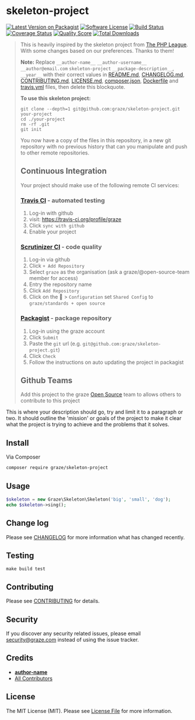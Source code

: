 # skeleton-project

[![Latest Version on Packagist](https://img.shields.io/packagist/v/graze/skeleton-project.svg?style=flat-square)](https://packagist.org/packages/graze/skeleton-project)
[![Software License](https://img.shields.io/badge/license-MIT-brightgreen.svg?style=flat-square)](LICENSE.md)
[![Build Status](https://img.shields.io/travis/graze/skeleton-project/master.svg?style=flat-square)](https://travis-ci.org/graze/skeleton-project)
[![Coverage Status](https://img.shields.io/scrutinizer/coverage/g/graze/skeleton-project.svg?style=flat-square)](https://scrutinizer-ci.com/g/graze/skeleton-project/code-structure)
[![Quality Score](https://img.shields.io/scrutinizer/g/graze/skeleton-project.svg?style=flat-square)](https://scrutinizer-ci.com/g/graze/skeleton-project)
[![Total Downloads](https://img.shields.io/packagist/dt/graze/skeleton-project.svg?style=flat-square)](https://packagist.org/packages/graze/skeleton-project)

>This is heavily inspired by the skeleton project from [The PHP League](https://github.com/thephpleague/skeleton). With some changes based on our preferences. Thanks to them!
>
>**Note:** Replace `__author-name__` `__author-username__` `__author@email.com` `skeleton-project` `__package-description__`, `__year__` with their correct values in [README.md](README.md), [CHANGELOG.md](CHANGELOG.md), [CONTRIBUTING.md](CONTRIBUTING.md), [LICENSE.md](LICENSE.md), [composer.json](composer.json), [Dockerfile](Dockerfile) and [travis.yml](.travis.yml) files, then delete this blockquote.
>
>**To use this skeleton project:**
> ```shell
> git clone --depth=1 git@github.com:graze/skeleton-project.git your-project
> cd ./your-project
> rm -rf .git
> git init
> ```
>
>You now have a copy of the files in this repository, in a new git repository with no previous history that can you manipulate and push to other remote repositories.
>
> ## Continuous Integration
>
>Your project should make use of the following remote CI services:
>
> ### [Travis CI](https://travis-ci.org/graze/) - automated testing
>
> 1. Log-in with github
> 1. visit: https://travis-ci.org/profile/graze
> 1. Click `sync with github`
> 1. Enable your project
>
> ### [Scrutinizer CI](https://scrutinizer-ci.com/organizations/graze/repositories) - code quality
>
> 1. Log-in via github
> 1. Click `+ Add Repository`
> 1. Select `graze` as the organisation (ask a graze/@open-source-team member for access)
> 1. Entry the repository name
> 1. Click `Add Repository`
> 1. Click on the 🔧  > `Configuration` set `Shared Config` to `graze/standards + open source`
>
> ### [Packagist](https://packagist.org/graze) - package repository
>
> 1. Log-in using the graze account
> 1. Click `Submit`
> 1. Paste the `git` url (e.g. `git@github.com:graze/skeleton-project.git`)
> 1. Click `Check`
> 1. Follow the instructions on auto updating the project in packagist
>
> ## Github Teams
>
> Add this project to the graze [Open Source](https://github.com/orgs/graze/teams/open-source-team/members) team to allows others to contribute to this project

This is where your description should go, try and limit it to a paragraph or two. It should outline the 'mission' or goals of the project
to make it clear what the project is trying to achieve and the problems that it solves.

## Install

Via Composer

```bash
composer require graze/skeleton-project
```

## Usage

```php
$skeleton = new Graze\Skeleton\Skeleton('big', 'small', 'dog');
echo $skeleton->sing();
```

## Change log

Please see [CHANGELOG](CHANGELOG.md) for more information what has changed recently.

## Testing

```shell
make build test
```

## Contributing

Please see [CONTRIBUTING](CONTRIBUTING.md) for details.

## Security

If you discover any security related issues, please email security@graze.com instead of using the issue tracker.

## Credits

- [__author-name__](https://github.com/__author-username__)
- [All Contributors](../../contributors)

## License

The MIT License (MIT). Please see [License File](LICENSE.md) for more information.
